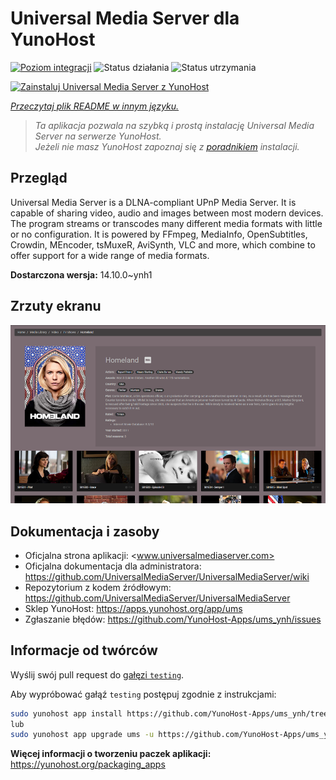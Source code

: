 <!--
To README zostało automatycznie wygenerowane przez <https://github.com/YunoHost/apps/tree/master/tools/readme_generator>
Nie powinno być ono edytowane ręcznie.
-->

# Universal Media Server dla YunoHost

[![Poziom integracji](https://apps.yunohost.org/badge/integration/ums)](https://ci-apps.yunohost.org/ci/apps/ums/)
![Status działania](https://apps.yunohost.org/badge/state/ums)
![Status utrzymania](https://apps.yunohost.org/badge/maintained/ums)

[![Zainstaluj Universal Media Server z YunoHost](https://install-app.yunohost.org/install-with-yunohost.svg)](https://install-app.yunohost.org/?app=ums)

*[Przeczytaj plik README w innym języku.](./ALL_README.md)*

> *Ta aplikacja pozwala na szybką i prostą instalację Universal Media Server na serwerze YunoHost.*  
> *Jeżeli nie masz YunoHost zapoznaj się z [poradnikiem](https://yunohost.org/install) instalacji.*

## Przegląd

Universal Media Server is a DLNA-compliant UPnP Media Server. It is capable of sharing video, audio and images between most modern devices.
The program streams or transcodes many different media formats with little or no configuration. It is powered by FFmpeg, MediaInfo, OpenSubtitles, Crowdin, MEncoder, tsMuxeR, AviSynth, VLC and more, which combine to offer support for a wide range of media formats.

**Dostarczona wersja:** 14.10.0~ynh1

## Zrzuty ekranu

![Zrzut ekranu z Universal Media Server](./doc/screenshots/screenshot.png)

## Dokumentacja i zasoby

- Oficjalna strona aplikacji: <www.universalmediaserver.com>
- Oficjalna dokumentacja dla administratora: <https://github.com/UniversalMediaServer/UniversalMediaServer/wiki>
- Repozytorium z kodem źródłowym: <https://github.com/UniversalMediaServer/UniversalMediaServer>
- Sklep YunoHost: <https://apps.yunohost.org/app/ums>
- Zgłaszanie błędów: <https://github.com/YunoHost-Apps/ums_ynh/issues>

## Informacje od twórców

Wyślij swój pull request do [gałęzi `testing`](https://github.com/YunoHost-Apps/ums_ynh/tree/testing).

Aby wypróbować gałąź `testing` postępuj zgodnie z instrukcjami:

```bash
sudo yunohost app install https://github.com/YunoHost-Apps/ums_ynh/tree/testing --debug
lub
sudo yunohost app upgrade ums -u https://github.com/YunoHost-Apps/ums_ynh/tree/testing --debug
```

**Więcej informacji o tworzeniu paczek aplikacji:** <https://yunohost.org/packaging_apps>
